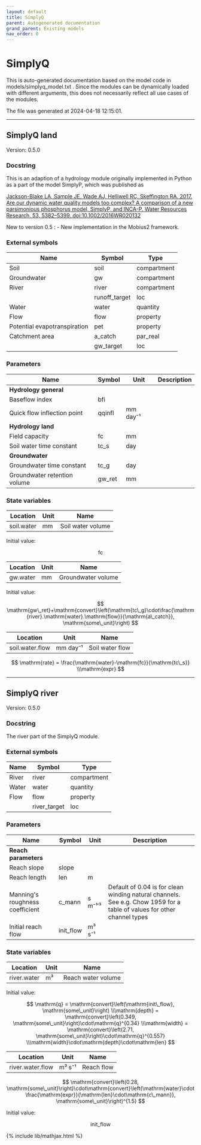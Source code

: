 ```yaml
---
layout: default
title: SimplyQ
parent: Autogenerated documentation
grand_parent: Existing models
nav_order: 0
---
```


# SimplyQ

This is auto-generated documentation based on the model code in models/simplyq_model.txt .
Since the modules can be dynamically loaded with different arguments, this does not necessarily reflect all use cases of the modules.

The file was generated at 2024-04-18 12:15:01.

---

## SimplyQ land

Version: 0.5.0

### Docstring

This is an adaption of a hydrology module originally implemented in Python as a part of the model SimplyP, which was published as

[Jackson-Blake LA, Sample JE, Wade AJ, Helliwell RC, Skeffington RA. 2017. Are our dynamic water quality models too complex? A comparison of a new parsimonious phosphorus model, SimplyP, and INCA-P. Water Resources Research, 53, 5382–5399. doi:10.1002/2016WR020132](https://doi.org/10.1002/2016WR020132)

New to version 0.5 :
	- New implementation in the Mobius2 framework.

### External symbols

| Name | Symbol | Type |
| ---- | ------ | ---- |
| Soil | soil | compartment |
| Groundwater | gw | compartment |
| River | river | compartment |
|  | runoff_target | loc |
| Water | water | quantity |
| Flow | flow | property |
| Potential evapotranspiration | pet | property |
| Catchment area | a_catch | par_real |
|  | gw_target | loc |

### Parameters

| Name | Symbol | Unit |  Description |
| ---- | ------ | ---- |  ----------- |
| **Hydrology general** | | | |
| Baseflow index | bfi |  |  |
| Quick flow inflection point | qqinfl | mm day⁻¹ |  |
| **Hydrology land** | | | |
| Field capacity | fc | mm |  |
| Soil water time constant | tc_s | day |  |
| **Groundwater** | | | |
| Groundwater time constant | tc_g | day |  |
| Groundwater retention volume | gw_ret | mm |  |

### State variables

| Location | Unit | Name |
| -------- | ---- | ---- |
| soil.water | mm | Soil water volume |

Initial value:

$$
\mathrm{fc}
$$

| Location | Unit | Name |
| -------- | ---- | ---- |
| gw.water | mm | Groundwater volume |

Initial value:

$$
\mathrm{gw\_ret}+\mathrm{convert}\left(\mathrm{tc\_g}\cdot\frac{\mathrm{river}.\mathrm{water}.\mathrm{flow}}{\mathrm{a\_catch}}, \mathrm{some\_unit}\right)
$$

| Location | Unit | Name |
| -------- | ---- | ---- |
| soil.water.flow | mm day⁻¹ | Soil water flow |

$$
\mathrm{rate} = \frac{\mathrm{water}-\mathrm{fc}}{\mathrm{tc\_s}} \\\mathrm{expr}
$$

---

## SimplyQ river

Version: 0.5.0

### Docstring

The river part of the SimplyQ module.

### External symbols

| Name | Symbol | Type |
| ---- | ------ | ---- |
| River | river | compartment |
| Water | water | quantity |
| Flow | flow | property |
|  | river_target | loc |

### Parameters

| Name | Symbol | Unit |  Description |
| ---- | ------ | ---- |  ----------- |
| **Reach parameters** | | | |
| Reach slope | slope |  |  |
| Reach length | len | m |  |
| Manning's roughness coefficient | c_mann | s m⁻¹′³ | Default of 0.04 is for clean winding natural channels. See e.g. Chow 1959 for a table of values for other channel types |
| Initial reach flow | init_flow | m³ s⁻¹ |  |

### State variables

| Location | Unit | Name |
| -------- | ---- | ---- |
| river.water | m³ | Reach water volume |

Initial value:

$$
\mathrm{q} = \mathrm{convert}\left(\mathrm{init\_flow}, \mathrm{some\_unit}\right) \\\mathrm{depth} = \mathrm{convert}\left(0.349, \mathrm{some\_unit}\right)\cdot\mathrm{q}^{0.34} \\\mathrm{width} = \mathrm{convert}\left(2.71, \mathrm{some\_unit}\right)\cdot\mathrm{q}^{0.557} \\\mathrm{width}\cdot\mathrm{depth}\cdot\mathrm{len}
$$

| Location | Unit | Name |
| -------- | ---- | ---- |
| river.water.flow | m³ s⁻¹ | Reach flow |

$$
\mathrm{convert}\left(0.28, \mathrm{some\_unit}\right)\cdot\mathrm{convert}\left(\mathrm{water}\cdot\frac{\mathrm{expr}}{\mathrm{len}\cdot\mathrm{c\_mann}}, \mathrm{some\_unit}\right)^{1.5}
$$

Initial value:

$$
\mathrm{init\_flow}
$$



{% include lib/mathjax.html %}

